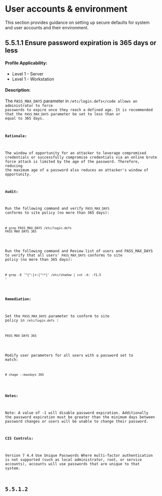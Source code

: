 # User accounts & environment
This section provides guidance on setting up secure defaults for system and user accounts
and their environment.

## 5.5.1.1 Ensure password expiration is 365 days or less

#### Profile Applicability:
* Level 1 - Server
* Level 1 - Workstation

#### Description:
The <code>PASS_MAX_DAYS</code> parameter in <code>/etc/login.defs</code allows an administrator to force
passwords to expire once they reach a defined age. It is recommended that the
<code>PASS_MAX_DAYS</code> parameter be set to less than or equal to 365 days.

#### Rationale:
The window of opportunity for an attacker to leverage compromised credentials or
successfully compromise credentials via an online brute force attack is limited by the age of
the password. Therefore, reducing the maximum age of a password also reduces an
attacker's window of opportunity.

#### Audit:
Run the following command and verify <code>PASS_MAX_DAYS</code> conforms to site policy (no more
than 365 days):

<pre><code># grep PASS_MAX_DAYS /etc/login.defs
PASS_MAX_DAYS 365</code></pre>

Run the following command and Review list of users and PASS_MAX_DAYS to verify that all
users' <code>PASS_MAX_DAYS</code> conforms to site policy (no more than 365 days):

<pre><code># grep -E '^[^:]+:[^!*]' /etc/shadow | cut -d: -f1,5
<user>:<PASS_MAX_DAYS>
</code></pre>

#### Remediation:
Set the <code>PASS_MAX_DAYS</code> parameter to conform to site policy in <code>/etc/login.defs</code> :
<pre><code>PASS_MAX_DAYS 365</code></pre>
Modify user parameters for all users with a password set to match:
<pre><code># chage --maxdays 365 <user></code></pre>

#### Notes:
Note: A value of -1 will disable password expiration. Additionally the password expiration
must be greater than the minimum days between password changes or users will be unable
to change their password.

#### CIS Controls:
Version 7
4.4 Use Unique Passwords
Where multi-factor authentication is not supported (such as local administrator, root, or
service accounts), accounts will use passwords that are unique to that system.

## 5.5.1.2 








## 
